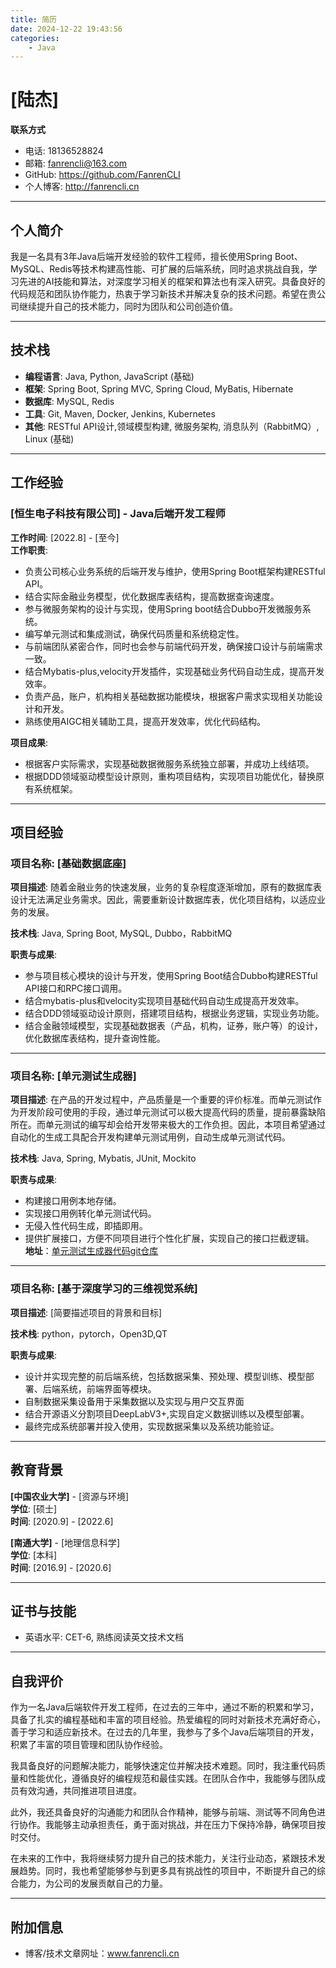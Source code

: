 ```yaml
---
title: 简历
date: 2024-12-22 19:43:56
categories:
    - Java
---
```


# [陆杰]

**联系方式**  
- 电话: 18136528824
- 邮箱: fanrencli@163.com
- GitHub: https://github.com/FanrenCLI
- 个人博客: http://fanrencli.cn

---

## 个人简介

我是一名具有3年Java后端开发经验的软件工程师，擅长使用Spring Boot、MySQL、Redis等技术构建高性能、可扩展的后端系统，同时追求挑战自我，学习先进的AI技能和算法，对深度学习相关的框架和算法也有深入研究。具备良好的代码规范和团队协作能力，热衷于学习新技术并解决复杂的技术问题。希望在贵公司继续提升自己的技术能力，同时为团队和公司创造价值。

---

## 技术栈

- **编程语言**: Java, Python, JavaScript (基础)
- **框架**: Spring Boot, Spring MVC, Spring Cloud, MyBatis, Hibernate
- **数据库**: MySQL, Redis
- **工具**: Git, Maven, Docker, Jenkins, Kubernetes
- **其他**: RESTful API设计,领域模型构建, 微服务架构, 消息队列（RabbitMQ）, Linux (基础)

---

## 工作经验

### [恒生电子科技有限公司] - Java后端开发工程师  
**工作时间**: [2022.8] - [至今]  
**工作职责**:  
- 负责公司核心业务系统的后端开发与维护，使用Spring Boot框架构建RESTful API。  
- 结合实际金融业务模型，优化数据库表结构，提高数据查询速度。  
- 参与微服务架构的设计与实现，使用Spring boot结合Dubbo开发微服务系统。  
- 编写单元测试和集成测试，确保代码质量和系统稳定性。  
- 与前端团队紧密合作，同时也会参与前端代码开发，确保接口设计与前端需求一致。  
- 结合Mybatis-plus,velocity开发插件，实现基础业务代码自动生成，提高开发效率。  
- 负责产品，账户，机构相关基础数据功能模块，根据客户需求实现相关功能设计和开发。  
- 熟练使用AIGC相关辅助工具，提高开发效率，优化代码结构。  

**项目成果**:  

- 根据客户实际需求，实现基础数据微服务系统独立部署，并成功上线结项。  
- 根据DDD领域驱动模型设计原则，重构项目结构，实现项目功能优化，替换原有系统框架。  

---

## 项目经验

### 项目名称: [基础数据底座]  
**项目描述**: 随着金融业务的快速发展，业务的复杂程度逐渐增加，原有的数据库表设计无法满足业务需求。因此，需要重新设计数据库表，优化项目结构，以适应业务的发展。

**技术栈**: Java, Spring Boot, MySQL, Dubbo，RabbitMQ

**职责与成果**:  
- 参与项目核心模块的设计与开发，使用Spring Boot结合Dubbo构建RESTful API接口和RPC接口调用。  
- 结合mybatis-plus和velocity实现项目基础代码自动生成提高开发效率。
- 结合DDD领域驱动设计原则，搭建项目结构，根据业务逻辑，实现业务功能。
- 结合金融领域模型，实现基础数据表（产品，机构，证券，账户等）的设计，优化数据库表结构，提升查询性能。

---

### 项目名称: [单元测试生成器]  
**项目描述**: 在产品的开发过程中，产品质量是一个重要的评价标准。而单元测试作为开发阶段可使用的手段，通过单元测试可以极大提高代码的质量，提前暴露缺陷所在。而单元测试的编写却会给开发带来极大的工作负担。因此，本项目希望通过自动化的生成工具配合开发构建单元测试用例，自动生成单元测试代码。

**技术栈**: Java, Spring, Mybatis, JUnit, Mockito

**职责与成果**:  
- 构建接口用例本地存储。  
- 实现接口用例转化单元测试代码。  
- 无侵入性代码生成，即插即用。  
- 提供扩展接口，方便不同项目进行个性化扩展，实现自己的接口拦截逻辑。  
**地址**：[单元测试生成器代码git仓库](https://github.com/FanrenCLI/freefire)

---

### 项目名称: [基于深度学习的三维视觉系统]  
**项目描述**: [简要描述项目的背景和目标] 

**技术栈**: python，pytorch，Open3D,QT

**职责与成果**:  
- 设计并实现完整的前后端系统，包括数据采集、预处理、模型训练、模型部署、后端系统，前端界面等模块。
- 自制数据采集设备用于采集数据以及实现与用户交互界面
- 结合开源语义分割项目DeepLabV3+,实现自定义数据训练以及模型部署。  
- 最终完成系统部署并投入使用，实现数据采集以及系统功能验证。


---

## 教育背景

**[中国农业大学]** - [资源与环境]  
**学位**: [硕士]  
**时间**: [2020.9] - [2022.6]  

**[南通大学]** - [地理信息科学]  
**学位**: [本科]  
**时间**: [2016.9] - [2020.6]

---

## 证书与技能

- 英语水平: CET-6, 熟练阅读英文技术文档  

---

## 自我评价

作为一名Java后端软件开发工程师，在过去的三年中，通过不断的积累和学习，具备了扎实的编程基础和丰富的项目经验。热爱编程的同时对新技术充满好奇心，善于学习和适应新技术。在过去的几年里，我参与了多个Java后端项目的开发，积累了丰富的项目管理和团队协作经验。

我具备良好的问题解决能力，能够快速定位并解决技术难题。同时，我注重代码质量和性能优化，遵循良好的编程规范和最佳实践。在团队合作中，我能够与团队成员有效沟通，共同推进项目进度。

此外，我还具备良好的沟通能力和团队合作精神，能够与前端、测试等不同角色进行协作。我能够主动承担责任，勇于面对挑战，并在压力下保持冷静，确保项目按时交付。

在未来的工作中，我将继续努力提升自己的技术能力，关注行业动态，紧跟技术发展趋势。同时，我也希望能够参与到更多具有挑战性的项目中，不断提升自己的综合能力，为公司的发展贡献自己的力量。

---

## 附加信息

- 博客/技术文章网址：www.fanrencli.cn
